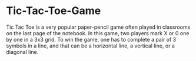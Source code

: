 # Tic-Tac-Toe-Game
Tic Tac Toe is a very popular paper-pencil game often played in classrooms on the last page of the notebook. In this game, two players mark X or 0 one by one in a 3x3 grid. To win the game, one has to complete a pair of 3 symbols in a line, and that can be a horizontal line, a vertical line, or a diagonal line.

